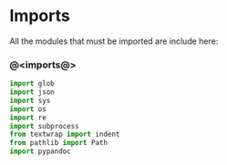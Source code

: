 # Imports

All the modules that must be imported are include here:

### @<imports@>

```python {name=imports}
import glob
import json
import sys
import os
import re
import subprocess
from textwrap import indent
from pathlib import Path
import pypandoc
```

